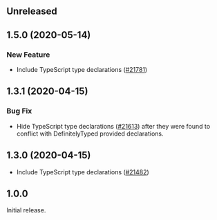 <!-- Learn how to maintain this file at https://github.com/WordPress/gutenberg/tree/HEAD/packages#maintaining-changelogs. -->

## Unreleased

## 1.5.0 (2020-05-14)

### New Feature

-   Include TypeScript type declarations ([#21781](https://github.com/WordPress/gutenberg/pull/21781))

## 1.3.1 (2020-04-15)

### Bug Fix

-   Hide TypeScript type declarations ([#21613](https://github.com/WordPress/gutenberg/pull/21613))
    after they were found to conflict with DefinitelyTyped provided declarations.

## 1.3.0 (2020-04-15)

- Include TypeScript type declarations ([#21482](https://github.com/WordPress/gutenberg/pull/21482))

## 1.0.0

Initial release.
